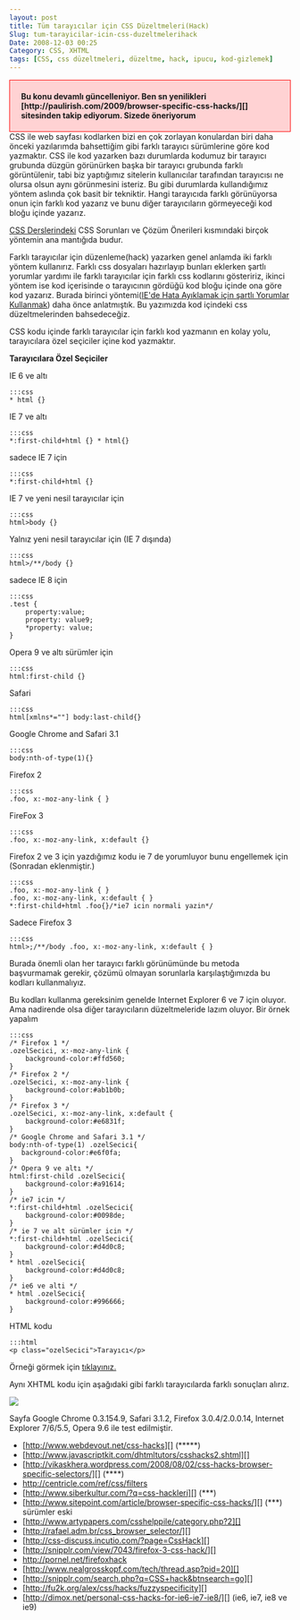 ```yaml
---
layout: post
title: Tüm tarayıcılar için CSS Düzeltmeleri(Hack)
Slug: tum-tarayicilar-icin-css-duzeltmelerihack
Date: 2008-12-03 00:25
Category: CSS, XHTML
tags: [CSS, css düzeltmeleri, düzeltme, hack, ipucu, kod-gizlemek]
---
```


<div style="border:1px solid #f00; font-weight:bold; padding:20px; background-color:#ffd2d3 ">
Bu konu devamlı güncelleniyor. Ben sn yenilikleri
[http://paulirish.com/2009/browser-specific-css-hacks/][] sitesinden
takip ediyorum. Sizede öneriyorum

</div>
CSS ile web sayfası kodlarken bizi en çok zorlayan konulardan biri daha
önceki yazılarımda bahsettiğim gibi farklı tarayıcı sürümlerine göre kod
yazmaktır. CSS ile kod yazarken bazı durumlarda kodumuz bir tarayıcı
grubunda düzgün görünürken başka bir tarayıcı grubunda farklı
görüntülenir, tabi biz yaptığımız sitelerin kullanıcılar tarafından
tarayıcısı ne olursa olsun aynı görünmesini isteriz. Bu gibi durumlarda
kullandığımız yöntem aslında çok basit bir tekniktir. Hangi tarayıcıda
farklı görünüyorsa onun için farklı kod yazarız ve bunu diğer
tarayıcıların görmeyeceği kod bloğu içinde yazarız.

[CSS Derslerindeki][] CSS Sorunları ve Çözüm Önerileri kısmındaki birçok
yöntemin ana mantığıda budur.

Farklı tarayıcılar için düzenleme(hack) yazarken genel anlamda iki
farklı yöntem kullanırız. Farklı css dosyaları hazırlayıp bunları
eklerken şartlı yorumlar yardımı ile farklı tarayıcılar için farklı css
kodlarını gösteririz, ikinci yöntem ise kod içerisinde o tarayıcının
gördüğü kod bloğu içinde ona göre kod yazarız. Burada birinci
yöntemi([IE'de Hata Ayıklamak için şartlı Yorumlar Kullanmak][]) daha
önce anlatmıştık. Bu yazımızda kod içindeki css düzeltmelerinden
bahsedeceğiz.

CSS kodu içinde farklı tarayıcılar için farklı kod yazmanın en kolay
yolu, tarayıcılara özel seçiciler içine kod yazmaktır.



**Tarayıcılara Özel Seçiciler**

IE 6 ve altı

	:::css
	* html {}

IE 7 ve altı

	:::css
	*:first-child+html {} * html{}

sadece IE 7 için

	:::css
	*:first-child+html {}

IE 7 ve yeni nesil tarayıcılar için

	:::css
	html>body {}

Yalnız yeni nesil tarayıcılar için (IE 7 dışında)

	:::css
	html>/**/body {}

sadece IE 8 için

	:::css
	.test {
		property:value;
		property: value9;
		*property: value;
	}

Opera 9 ve altı sürümler için

	:::css
	html:first-child {}

Safari

	:::css
	html[xmlns*=""] body:last-child{}

Google Chrome and Safari 3.1

	:::css
	body:nth-of-type(1){}

Firefox 2

	:::css
	.foo, x:-moz-any-link { }

FireFox 3

	:::css
	.foo, x:-moz-any-link, x:default {}

Firefox 2 ve 3 için yazdığımız kodu ie 7 de yorumluyor bunu engellemek
için (Sonradan eklenmiştir.)

	:::css
	.foo, x:-moz-any-link { }
	.foo, x:-moz-any-link, x:default { }
	*:first-child+html .foo{}/*ie7 icin normali yazin*/

Sadece Firefox 3

	:::css
	html>;/**/body .foo, x:-moz-any-link, x:default { }

Burada önemli olan her tarayıcı farklı görünümünde bu metoda başvurmamak
gerekir, çözümü olmayan sorunlarla karşılaştığımızda bu kodları
kullanmalıyız.

Bu kodları kullanma gereksinim genelde Internet Explorer 6 ve 7 için
oluyor. Ama nadirende olsa diğer tarayıcıların düzeltmeleride lazım
oluyor. Bir örnek yapalım

	:::css
	/* Firefox 1 */
	.ozelSecici, x:-moz-any-link {
	    background-color:#ffd560;
	}
	/* Firefox 2 */
	.ozelSecici, x:-moz-any-link {
	    background-color:#ab1b0b;
	}
	/* Firefox 3 */
	.ozelSecici, x:-moz-any-link, x:default {
	    background-color:#e6831f;
	}
	/* Google Chrome and Safari 3.1 */
	body:nth-of-type(1) .ozelSecici{
	   background-color:#e6f0fa;
	}
	/* Opera 9 ve altı */
	html:first-child .ozelSecici{
	    background-color:#a91614;
	}
	/* ie7 icin */
	*:first-child+html .ozelSecici{
	    background-color:#0098de;
	}
	/* ie 7 ve alt sürümler icin */
	*:first-child+html .ozelSecici{
	    background-color:#d4d0c8;
	}
	* html .ozelSecici{
	    background-color:#d4d0c8;
	}
	/* ie6 ve alti */
	* html .ozelSecici{
	    background-color:#996666;
	}

HTML kodu

	:::html
	<p class="ozelSecici">Tarayıcı</p>

Örneği görmek için [tıklayınız.][]

Aynı XHTML kodu için aşağıdaki gibi farklı tarayıcılarda farklı
sonuçları alırız.

![][100]

Sayfa Google Chrome 0.3.154.9, Safari 3.1.2, Firefox 3.0.4/2.0.0.14,
Internet Explorer 7/6/5.5, Opera 9.6 ile test edilmiştir.

-   [http://www.webdevout.net/css-hacks][] (*****)
-   [http://www.javascriptkit.com/dhtmltutors/csshacks2.shtml][]
-   [http://vikaskhera.wordpress.com/2008/08/02/css-hacks-browser-specific-selectors/][]
    (****)
-   http://centricle.com/ref/css/filters
-   [http://www.siberkultur.com/?q=css-hackleri][] (***)
-   [http://www.sitepoint.com/article/browser-specific-css-hacks/][]
    (***) sürümler eski
-   [http://www.artypapers.com/csshelppile/category.php?2][]
-   [http://rafael.adm.br/css_browser_selector/][]
-   [http://css-discuss.incutio.com/?page=CssHack][]
-   [http://snipplr.com/view/7043/firefox-3-css-hack/][]
-   http://pornel.net/firefoxhack
-   [http://www.nealgrosskopf.com/tech/thread.asp?pid=20][]
-   [http://snipplr.com/search.php?q=CSS+hack&btnsearch=go][]
-   [http://fu2k.org/alex/css/hacks/fuzzyspecificity][]
-   [http://dimox.net/personal-css-hacks-for-ie6-ie7-ie8/][] (ie6, ie7,
    ie8 ve ie9)

  [http://paulirish.com/2009/browser-specific-css-hacks/]: http://paulirish.com/2009/browser-specific-css-hacks/
  [CSS Derslerindeki]: http://www.fatihhayrioglu.com/css-dersleri/
    "CSS Derslerindeki"
  [IE'de Hata Ayıklamak için şartlı Yorumlar Kullanmak]: http://www.fatihhayrioglu.com/iede-hata-ayiklamak-icin-sartli-yorumlar-kullanmak/
    "IE’de Hata Ayıklamak için şartlı Yorumlar Kullanmak"
  [tıklayınız.]: /dokumanlar/css_duzeltme.html
    "tıklayınız."
  [100]: /images/tarayici_tes.jpg
  [http://www.webdevout.net/css-hacks]: http://www.webdevout.net/css-hacks
    "http://www.webdevout.net/css-hacks"
  [http://www.javascriptkit.com/dhtmltutors/csshacks2.shtml]: http://www.javascriptkit.com/dhtmltutors/csshacks2.shtml
    "http://www.javascriptkit.com/dhtmltutors/csshacks2.shtml"
  [http://vikaskhera.wordpress.com/2008/08/02/css-hacks-browser-specific-selectors/]: http://vikaskhera.wordpress.com/2008/08/02/css-hacks-browser-specific-selectors/
    "http://vikaskhera.wordpress.com/2008/08/02/css-hacks-browser-specific-selectors/"
  [http://www.siberkultur.com/?q=css-hackleri]: http://www.siberkultur.com/?q=css-hackleri
    "http://www.siberkultur.com/?q=css-hackleri"
  [http://www.sitepoint.com/article/browser-specific-css-hacks/]: http://www.sitepoint.com/article/browser-specific-css-hacks/
    "http://www.sitepoint.com/article/browser-specific-css-hacks/"
  [http://www.artypapers.com/csshelppile/category.php?2]: http://www.artypapers.com/csshelppile/category.php?2
    "http://www.artypapers.com/csshelppile/category.php?2"
  [http://rafael.adm.br/css_browser_selector/]: http://rafael.adm.br/css_browser_selector/
    "http://rafael.adm.br/css_browser_selector/"
  [http://css-discuss.incutio.com/?page=CssHack]: http://css-discuss.incutio.com/?page=CssHack
    "http://css-discuss.incutio.com/?page=CssHack"
  [http://snipplr.com/view/7043/firefox-3-css-hack/]: http://snipplr.com/view/7043/firefox-3-css-hack/
    "http://snipplr.com/view/7043/firefox-3-css-hack/"
  [http://www.nealgrosskopf.com/tech/thread.asp?pid=20]: http://www.nealgrosskopf.com/tech/thread.asp?pid=20
    "http://www.nealgrosskopf.com/tech/thread.asp?pid=20"
  [http://snipplr.com/search.php?q=CSS+hack&btnsearch=go]: http://snipplr.com/search.php?q=CSS+hack&btnsearch=go
    "http://snipplr.com/search.php?q=CSS+hack&btnsearch=go"
  [http://fu2k.org/alex/css/hacks/fuzzyspecificity]: http://fu2k.org/alex/css/hacks/fuzzyspecificity
    "http://fu2k.org/alex/css/hacks/fuzzyspecificity"
  [http://dimox.net/personal-css-hacks-for-ie6-ie7-ie8/]: http://dimox.net/personal-css-hacks-for-ie6-ie7-ie8/
